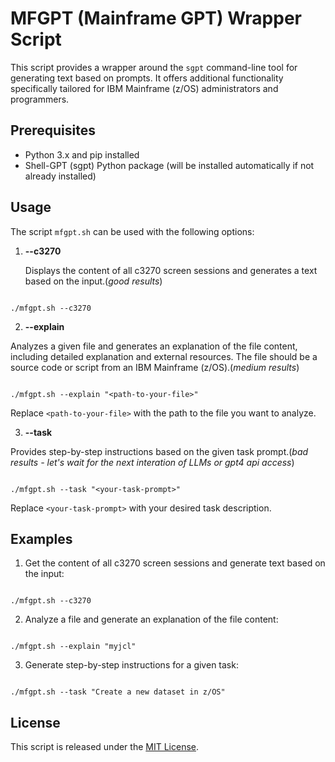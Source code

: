 # MFGPT (Mainframe GPT) Wrapper Script

This script provides a wrapper around the `sgpt` command-line tool for generating text based on prompts. It offers additional functionality specifically tailored for IBM Mainframe (z/OS) administrators and programmers.

## Prerequisites

- Python 3.x and pip installed
- Shell-GPT (sgpt) Python package (will be installed automatically if not already installed)

## Usage

The script `mfgpt.sh` can be used with the following options:

1. **--c3270**

   Displays the content of all c3270 screen sessions and generates a text based on the input.(*good results*)


```

./mfgpt.sh --c3270

```

2. **--explain**

Analyzes a given file and generates an explanation of the file content, including detailed explanation and external resources. The file should be a source code or script from an IBM Mainframe (z/OS).(*medium results*)


```

./mfgpt.sh --explain "<path-to-your-file>"

```

Replace `<path-to-your-file>` with the path to the file you want to analyze.

3. **--task**

Provides step-by-step instructions based on the given task prompt.(*bad results - let's wait for the next interation of LLMs or gpt4 api access*)


```

./mfgpt.sh --task "<your-task-prompt>"

```

Replace `<your-task-prompt>` with your desired task description.

## Examples

1. Get the content of all c3270 screen sessions and generate text based on the input:


```

./mfgpt.sh --c3270

```

2. Analyze a file and generate an explanation of the file content:


```

./mfgpt.sh --explain "myjcl"

```
3. Generate step-by-step instructions for a given task:


```

./mfgpt.sh --task "Create a new dataset in z/OS"

```


## License

This script is released under the [MIT License](https://opensource.org/licenses/MIT).

